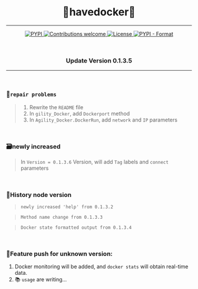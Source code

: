 <p>
	<h1 align="center">🐍havedocker🐋</h1>
</p>

<hr>

<p align="center">
    <a href="https://pypi.org/project/havedocker/">
        <img src="https://img.shields.io/pypi/v/havedocker.svg?color=blue" alt="PYPI">
    </a>
     <a href="https://pypi.org/project/havedocker/">
        <img src="https://img.shields.io/pypi/pyversions/havedocker.svg?color=red" alt="Contributions welcome">
    </a>
    <a href="https://opensource.org/licenses/MIT">
        <img src="https://img.shields.io/badge/License-MIT-brightgreen.svg" alt="License">
    </a>
    <a href="https://pypi.org/project/havedocker/">
    	<img src="https://img.shields.io/pypi/format/havedocker.svg?color=orange" alt="PYPI - Format">
    </a>
</p>

<br>

<p> 
	<h3 align="center">Update Version 0.1.3.5 </h3>    
</p>

<hr><br>

### 🤔`repair problems` 

> 1. Rewrite the `README` file
> 2. In `gility_Docker`, add `Dockerport` method
> 3. In `Agility_Docker.DockerRun`, add `network` and `IP` parameters

<br>

### 🗃️newly increased

> In ` Version = 0.1.3.6 ` Version, will add ` Tag ` labels and ` connect ` parameters

<br>

### 📅History node version

> `newly increased 'help' from 0.1.3.2 `

> `Method name change from 0.1.3.3`

> `Docker state formatted output from 0.1.3.4`

<br>

### 🚧Feature push for unknown version:

1. Docker monitoring will be added, and `docker stats` will obtain real-time data.
2. 📚 ` usage ` are writing...

